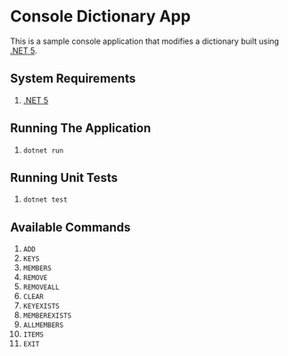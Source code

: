 # Console Dictionary App

This is a sample console application that modifies a dictionary built using [.NET 5](https://dotnet.microsoft.com/download/dotnet/5.0).

## System Requirements

1. [.NET 5](https://dotnet.microsoft.com/download/dotnet/5.0)

## Running The Application

1. `dotnet run`

## Running Unit Tests

1. `dotnet test`

## Available Commands

1. `ADD`
1. `KEYS`
1. `MEMBERS`
1. `REMOVE`
1. `REMOVEALL`
1. `CLEAR`
1. `KEYEXISTS`
1. `MEMBEREXISTS`
1. `ALLMEMBERS`
1. `ITEMS`
1. `EXIT`